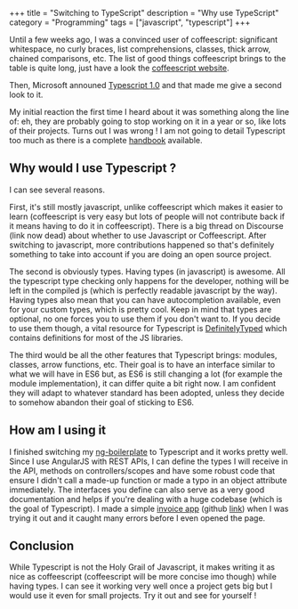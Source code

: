 +++
title = "Switching to TypeScript"
description = "Why use TypeScript"
category = "Programming"
tags = ["javascript", "typescript"]
+++

Until a few weeks ago, I was a convinced user of coffeescript: significant whitespace, no curly braces, list comprehensions, classes, thick arrow, chained comparisons, etc.
The list of good things coffeescript brings to the table is quite long, just have a look the [coffeescript website](http://coffeescript.org/).

Then, Microsoft announed [Typescript 1.0](http://www.typescriptlang.org/) and that made me give a second look to it.

My initial reaction the first time I heard about it was something along the line of: eh, they are probably going to stop working on it in a year or so, like lots of their projects.
Turns out I was wrong !
I am not going to detail Typescript too much as there is a complete [handbook](http://www.typescriptlang.org/Handbook) available.


## Why would I use Typescript ?

I can see several reasons.

First, it's still mostly javascript, unlike coffeescript which makes it easier to learn (coffeescript is very easy but lots of people will not contribute back if it means having to do it in coffeescript).
There is a big thread on Discourse (link now dead) about whether to use Javascript or Coffeescript.
After switching to javascript, more contributions happened so that's definitely something to take into account if you are doing an open source project.

The second is obviously types. Having types (in javascript) is awesome.
All the typescript type checking only happens for the developer, nothing will be left in the compiled js (which is perfectly readable javascript by the way).
Having types also mean that you can have autocompletion available, even for your custom types, which is pretty cool.
Keep in mind that types are optional, no one forces you to use them if you don't want to.
If you decide to use them though, a vital resource for Typescript is [DefinitelyTyped](https://github.com/borisyankov/DefinitelyTyped) which contains definitions for most of the JS libraries.

The third would be all the other features that Typescript brings: modules, classes, arrow functions, etc.
Their goal is to have an interface similar to what we will have in ES6 but, as ES6 is still changing a lot (for example the module implementation), it can differ quite a bit right now.
I am confident they will adapt to whatever standard has been adopted, unless they decide to somehow abandon their goal of sticking to ES6.

## How am I using it

I finished switching my [ng-boilerplate](https://github.com/Keats/ng-boilerplate) to Typescript and it works pretty well.
Since I use AngularJS with REST APIs, I can define the types I will receive in the API, methods on controllers/scopes and have some robust code that ensure I didn't call a made-up function or made a typo in an object attribute immediately.
The interfaces you define can also serve as a very good documentation and helps if you're dealing with a huge codebase (which is the goal of Typescript).
I made a simple [invoice app](http://vincent.is/working-on/invoicing/#/) (github [link](https://github.com/Keats/invoicer)) when I was trying it out and it caught many errors before I even opened the page.

## Conclusion
While Typescript is not the Holy Grail of Javascript, it makes writing it as nice as coffeescript (coffeescript will be more concise imo though) while having types.
I can see it working very well once a project gets big but I would use it even for small projects.
Try it out and see for yourself !
